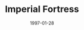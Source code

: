 ---
mission_id: fortress
slug: "imperial-fortress"
editorsChoice:
title: "Imperial Fortress"
authors: 
    - "John Sekeres"
date: 1997-01-28
filename: "/missions/fortress.zip"
description: "On his way to a secret Rebel installation,Crix Madine, carrying top secret data tapes is captured by a surprise Imperial attack. He is taken to a remote Imperial fortress, where he awaits execution and the tapes await transportation to the emperor himself. Your job is to rescue him and secure the data tapes."
cover: "fortress.png"
levelReplaced:	SECBASE
difficulty: no
bm:	no
fme: no
wax: no
three_do: no
voc: no
gmd: no
vue: no
lfd: no
base: "New level from scratch" 
editors: "WDFUSE 2.00"

---